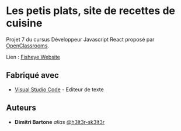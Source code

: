 # Les petis plats, site de recettes de cuisine

Projet 7 du cursus Développeur Javascript React proposé par [OpenClassrooms](https://openclassrooms.com/fr/).

Lien : [Fisheye Website](https://h3lt3r-sk3lt3r.github.io/P7-OCR-Les-petits-plats/)

## Fabriqué avec

* [Visual Studio Code](https://code.visualstudio.com/) - Editeur de texte

## Auteurs

* **Dimitri Bartone** _alias_ [@h3lt3r-sk3lt3r](https://github.com/h3lt3r-sk3lt3r)
